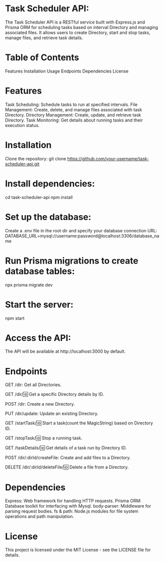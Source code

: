 # Task Scheduler API:

The Task Scheduler API is a RESTful service built with Express.js and Prisma ORM for scheduling tasks based on interval Directory and managing associated files. It allows users to create Directory, start and stop tasks, manage files, and retrieve task details.

# Table of Contents
Features
Installation
Usage
Endpoints
Dependencies
License

# Features
Task Scheduling: Schedule tasks to run at specified intervals.
File Management: Create, delete, and manage files associated with task Directory.
Directory Management: Create, update, and retrieve task Directory.
Task Monitoring: Get details about running tasks and their execution status.

# Installation
Clone the repository:
git clone https://github.com/your-username/task-scheduler-api.git

# Install dependencies:
cd task-scheduler-api
npm install

# Set up the database:
Create a .env file in the root dir and specify your database connection URL:
DATABASE_URL=mysql://username:password@localhost:3306/database_name

# Run Prisma migrations to create database tables:
npx prisma migrate dev

# Start the server:
npm start

# Access the API:
The API will be available at http://localhost:3000 by default.

# Endpoints
GET /dir: Get all Directories.

GET /dir/:id: Get a specific Directory details by ID.

POST /dir: Create a new Directory.

PUT /dir/update: Update an existing Directory.

GET /startTask/:id: Start a task(count the MagicString) based on Directory ID.

GET /stopTask/:id: Stop a running task.

GET /taskDetails/:id: Get details of a task run by Directory ID.

POST /dir/:dirId/createFile: Create and add files to a Directory.

DELETE /dir/:dirId/deleteFile/:id: Delete a file from a Directory.

# Dependencies
Express: Web framework for handling HTTP requests.
Prisma ORM: Database toolkit for interfacing with Mysql.
body-parser: Middleware for parsing request bodies.
fs & path: Node.js modules for file system operations and path manipulation.

# License
This project is licensed under the MIT License - see the LICENSE file for details.
